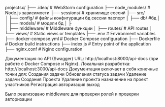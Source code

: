 projectsx/
├── .idea/                  # WebStorm configuration 
├── node_modules/           # Node.js зависимости
├── sessions/               # хранилище сессий
├── src/                    
│   ├── config/             # файлы конфигурации бд сессии паспорт
│   ├── db/                 #бд
│   │   ├── models/         # модели бд
│   ├               
│   ├── middleware/         # Middleware функции
│   ├── routes/             # API routes
│   └── views/              # Static views or templates
├── .env                    # Environment variables
├── docker-compose.yml      # Docker Compose configuration
├── Dockerfile              # Docker build instructions
├── index.js                # Entry point of the application
├── nginx.conf              # Nginx configuration




Документация по API (Swagger)
URL: http://localhost:8000/api-docs (при работе с Docker Compose и Nginx).
Локальная разработка: http://localhost:3000/api-docs 
Документация включает в себя конечные точки для:
Создания задачи 
Обновления статуса задачи 
Удаление задачи 
Создания Проекта
Удаление проекта назначение на проект участников
Регистрация 
авторизация
выход



Было реализовано middleware для проверки ролей и проверки авторизации


